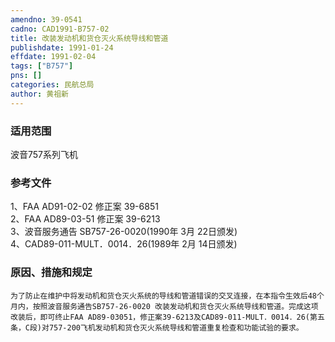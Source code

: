```yaml
---
amendno: 39-0541  
cadno: CAD1991-B757-02  
title: 改装发动机和货仓灭火系统导线和管道  
publishdate: 1991-01-24  
effdate: 1991-02-04  
tags: ["B757"]  
pns: []  
categories: 民航总局  
author: 黄祖新  
---
```

  
### 适用范围  
波音757系列飞机  
  
<!--more-->  
### 参考文件  
1、FAA AD91-02-02 修正案 39-6851  
2、FAA AD89-03-51 修正案 39-6213  
3、波音服务通告 SB757-26-0020(1990年 3月 22日颁发)  
4、CAD89-011-MULT．0014．26(1989年 2月 14日颁发)  
  
### 原因、措施和规定  
    为了防止在维护中将发动机和货仓灭火系统的导线和管道错误的交叉连接，在本指令生效后48个月内，按照波音服务通告SB757-26-0020 改装发动机和货仓灭火系统导线和管道。完成这项改装后，即可终止FAA AD89-03051，修正案39-6213及CAD89-011-MULT．0014．26(第五条，C段)对757-200飞机发动机和货仓灭火系统导线和管道重复检查和功能试验的要求。  
